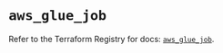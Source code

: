 # `aws_glue_job`

Refer to the Terraform Registry for docs: [`aws_glue_job`](https://registry.terraform.io/providers/hashicorp/aws/4.54.0/docs/resources/glue_job).
